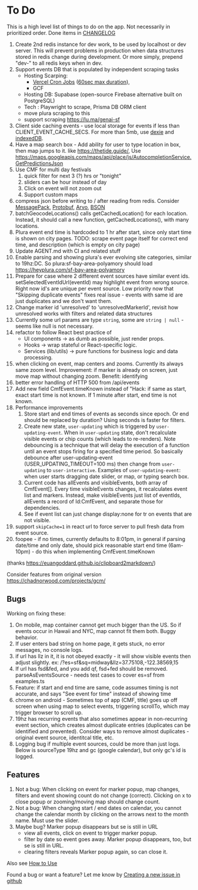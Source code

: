 # To Do

This is a high level list of things to do on the app. Not necessarily in prioritized order.
Done items in [CHANGELOG](../CHANGELOG.md)

1. Create 2nd redis instance for dev work, to be used by localhost or dev server. This will prevent problems in production when data structures stored in redis change during development. Or more simply, prepend "dev-" to all redis keys when in dev.
1. Support events DB that is populated by independent scraping tasks
    - Hosting Scarping:
        - [Vercel Cron Jobs](https://vercel.com/docs/cron-jobs/quickstart) ([60sec max duration](https://vercel.com/docs/functions/configuring-functions/duration)),
        - GCF
    - Hosting DB: Supabase (open-source Firebase alternative built on PostgreSQL)
    - Tech : Playwright to scrape, Prisma DB ORM client
    - move plura scraping to this
    - support scraping https://lu.ma/genai-sf
1. Client side caching events - use local storage for events if less than CLIENT_EVENT_CACHE_SECS. For more than 5mb, use [dexie](https://github.com/dexie/Dexie.js/?tab=readme-ov-file#hello-world-react--typescript) and [indexedDB](https://www.geeksforgeeks.org/difference-between-localstorage-and-indexeddb-in-javascript/).
1. Have a map search box - Add ability for user to type location in box, then map jumps to it. like https://thetide.guide/, Use https://maps.googleapis.com/maps/api/place/js/AutocompletionService.GetPredictionsJson
1. Use CMF for multi day festivals 
    1. quick filter for next 3 (?) hrs or "tonight"
    1. sliders can be hour instead of day
    1. Click on event will not zoom out
    1. Support custom maps
1. compress json before writing to / after reading from redis. Consider [MessagePack](https://msgpack.org/index.html), [Protobuf](https://developers.google.com/protocol-buffers), [Arvo](https://avro.apache.org/), [BSON](https://en.wikipedia.org/wiki/BSON)
1. batchGeocodeLocations() calls getCachedLocation() for each location. Instead, it should call a new function, getCachedLocations(), with many locations.
1. Plura event end time is hardcoded to 1 hr after start, since only start time is shown on city pages. TODO: scrape event page itself for correct end time, and description (which is empty on city page)
1. Update AGENT.md with CI and related stuff
1. Enable parsing and showing plura's ever evolving site categories, similar to 19hz:DC. So plura:sf-bay-area-polyamory should load https://heyplura.com/sf-bay-area-polyamory
1. Prepare for case where 2 different event sources have similar event ids. setSelectedEventIdUrl(eventId) may highlight event from wrong source. Right now id's are unique per event source. Low priority now that "Skipping duplicate events" fixes real issue - events with same id are just duplicates and we don't want them.
1. Change marker id 'unresolved' to 'unresolvedMarkerId', revisit how unresolved works with filters and related data structures
1. Currently some url params are type `string`, some are `string | null` - seems like null is not necessary.
1. refactor to follow React best practice of
    - UI components → as dumb as possible, just render props.
    - Hooks → wrap stateful or React-specific logic.
    - Services (lib/utils) → pure functions for business logic and data processing.
1. when clicking on event, map centers and zooms. Currently its always same zoom level. Improvement: if marker is already on screen, just move map without changing zoom. Benefit: identifying
1. better error handling of HTTP 500 from /api/events
1. Add new field CmfEvent.timeKnown instead of "Hack: if same as start, exact start time is not known. If 1 minute after start, end time is not known.
1. Performance improvements
    1. Store start and end times of events as seconds since epoch. Or end should be replaced by duration? Using seconds is faster for filters.
    1. Create new state, `user-updating` which is triggered by `user-updating-event`. When in `user-updating` state, don't recalculate visible events or chip counts (which leads to re-renders).
    Note debouncing is a technique that will delay the execution of a function until an event stops firing for a specified time period.
    So basically debounce after user-updating-event (USER_UPDATING_TIMEOUT=100 ms) then change from `user-updating` to `user-interactive`.
    Examples of `user-updating-event`: when user starts dragging date slider, or map, or typing search box.
    1. Current code has allEvents and visibleEvents, both array of CmfEvent[]. Every time visibleEvents changes, it recalculates event list and markers. Instead, make visibleEvents just list of eventIds, allEvents a record of Id:CmfEvent, and separate those for dependencies.
    1. See if event list can just change display:none for tr on events that are not visible.
1. support `skipCache=1` in react url to force server to pull fresh data from event source.
1. foopee - if no times, currently defaults to 8:01pm, in general if parsing date/time and only date, should pick reasonable start end time (6am-10pm) - do this when implementing CmfEvent.timeKnown

(thanks https://euangoddard.github.io/clipboard2markdown/)

Consider features from original version https://chadnorwood.com/projects/gcm/

## Bugs

Working on fixing these:

1. On mobile, map container cannot get much bigger than the US. So if events occur in Hawaii and NYC, map cannot fit them both. Buggy behavior.
1. If user enters bad string on home page, it gets stuck, no error messages, no console logs.
1. if url has llz in it, it is not obeyed exactly - it will show visible events then adjust slightly. ex: /?es=sf&sq=midway&llz=37.75108,-122.38569,15
1. If url has fsd&fed, and you add qf, fsd+fed should be removed.
   parseAsEventsSource - needs test cases to cover es=sf from examples.ts
1. Feature: if start and end time are same, code assumes timing is not accurate, and says "See event for time" instead of showing time
1. chrome on android - Sometimes top of app (CMF, title) goes up off screen when using map to select events, triggering scrollTo, which may trigger browser to scroll up.
1. 19hz has recurring events that also sometimes appear in non-recurring event section, which creates almost duplicate entries (duplicates can be identified and prevented). Consider ways to remove almost duplicates - original event source, identitcal title, etc.
1. Logging bug if multiple event sources, could be more than just logs. Below is sourceType 19hz and gc (google calendar), but only gc's id is logged.

## Features

1. Not a bug: When clicking on event for marker popup, map changes, filters and event showing count do not change (correct). Clicking on x to close popup or zooming/moving map should change count.
1. Not a bug: When changing start / end dates on calendar, you cannot change the calendar month by clicking on the arrows next to the month name. Must use the slider.
1. Maybe bug? Marker popup disappears but se is still in URL
    - view all events, click on event to trigger marker popup.
    - filter by date so event goes away. Marker popup disappears, too, but se is still in URL.
    - clearing filters reveals Marker popup again, so can close it.

Also see [How to Use](usage.md)

Found a bug or want a feature? Let me know by [Creating a new issue in github](https://github.com/chadn/cmf/issues/new)
